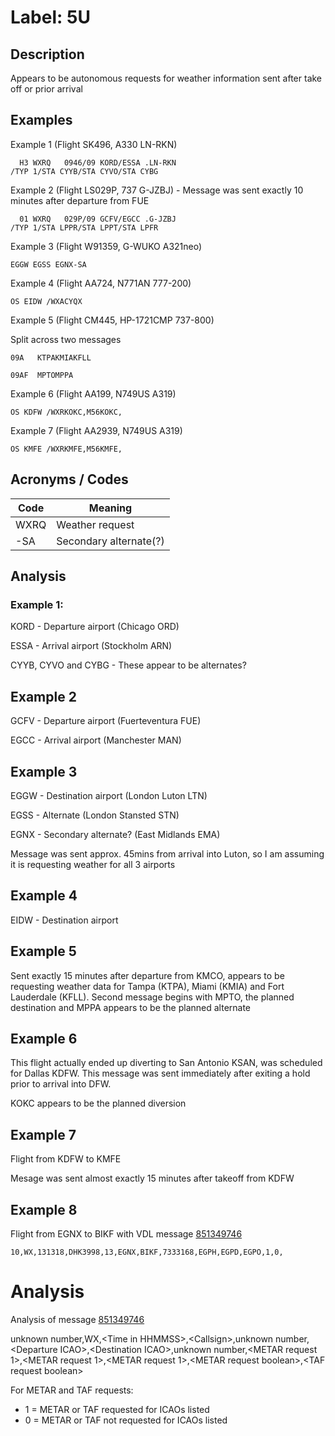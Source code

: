 # Label: 5U

## Description

Appears to be autonomous requests for weather information sent after take off or prior arrival
## Examples

Example 1 (Flight SK496, A330 LN-RKN)
```
  H3 WXRQ   0946/09 KORD/ESSA .LN-RKN
/TYP 1/STA CYYB/STA CYVO/STA CYBG
```

Example 2 (Flight LS029P, 737 G-JZBJ) - Message was sent exactly 10 minutes after departure from FUE
```
  01 WXRQ   029P/09 GCFV/EGCC .G-JZBJ
/TYP 1/STA LPPR/STA LPPT/STA LPFR
```

Example 3 (Flight W91359, G-WUKO A321neo)
```
EGGW EGSS EGNX-SA
```

Example 4 (Flight AA724, N771AN 777-200)
```
OS EIDW /WXACYQX
```

Example 5 (Flight CM445, HP-1721CMP 737-800)

Split across two messages
```
09A   KTPAKMIAKFLL
```
```
09AF  MPTOMPPA    
```

Example 6 (Flight AA199, N749US A319)
```
OS KDFW /WXRKOKC,M56KOKC,
```

Example 7 (Flight AA2939, N749US A319)
```
OS KMFE /WXRKMFE,M56KMFE,
```


## Acronyms / Codes

Code  | Meaning
----- | ----
WXRQ | Weather request
-SA | Secondary alternate(?)


## Analysis



### Example 1:
KORD - Departure airport (Chicago ORD)

ESSA - Arrival airport (Stockholm ARN)

CYYB, CYVO and CYBG - These appear to be alternates?

## Example 2
GCFV - Departure airport (Fuerteventura FUE)

EGCC - Arrival airport (Manchester MAN)

## Example 3
EGGW - Destination airport (London Luton LTN)

EGSS - Alternate (London Stansted STN)

EGNX - Secondary alternate? (East Midlands EMA)

Message was sent approx. 45mins from arrival into Luton, so I am assuming it is requesting weather for all 3 airports

## Example 4
EIDW - Destination airport

## Example 5
Sent exactly 15 minutes after departure from KMCO, appears to be requesting weather data for Tampa (KTPA), Miami (KMIA) and Fort Lauderdale (KFLL). Second message begins with MPTO, the planned destination and MPPA appears to be the planned alternate

## Example 6
This flight actually ended up diverting to San Antonio KSAN, was scheduled for Dallas KDFW. This message was sent immediately after exiting a hold prior to arrival into DFW.

KOKC appears to be the planned diversion

## Example 7
Flight from KDFW to KMFE

Mesage was sent almost exactly 15 minutes after takeoff from KDFW

## Example 8
Flight from EGNX to BIKF with VDL message [851349746](https://app.airframes.io/messages/851349746)

```
10,WX,131318,DHK3998,13,EGNX,BIKF,7333168,EGPH,EGPD,EGPO,1,0,
```

# Analysis

Analysis of message [851349746](https://app.airframes.io/messages/851349746)

unknown number,WX,\<Time in HHMMSS\>,\<Callsign\>,unknown number,<Departure ICAO\>,\<Destination ICAO\>,unknown number,\<METAR request 1\>,\<METAR request 1\>,\<METAR request 1\>,\<METAR request boolean\>,\<TAF request boolean\>

For METAR and TAF requests:
- 1 = METAR or TAF requested for ICAOs listed
- 0 = METAR or TAF not requested for ICAOs listed
